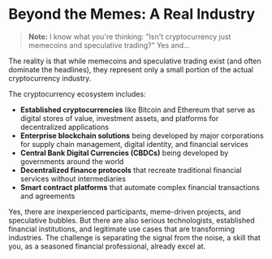 # Beyond the Memes: A Real Industry

> **Note:** I know what you're thinking: "Isn't cryptocurrency just memecoins and speculative trading?" Yes and... 

The reality is that while memecoins and speculative trading exist (and often dominate the headlines), they represent only a small portion of the actual cryptocurrency industry.

The cryptocurrency ecosystem includes:
- **Established cryptocurrencies** like Bitcoin and Ethereum that serve as digital stores of value, investment assets, and platforms for decentralized applications
- **Enterprise blockchain solutions** being developed by major corporations for supply chain management, digital identity, and financial services
- **Central Bank Digital Currencies (CBDCs)** being developed by governments around the world
- **Decentralized finance protocols** that recreate traditional financial services without intermediaries
- **Smart contract platforms** that automate complex financial transactions and agreements

Yes, there are inexperienced participants, meme-driven projects, and speculative bubbles. But there are also serious technologists, established financial institutions, and legitimate use cases that are transforming industries. The challenge is separating the signal from the noise, a skill that you, as a seasoned financial professional, already excel at.
